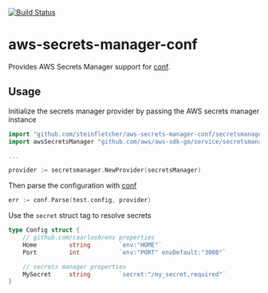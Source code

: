 [![Build Status](https://travis-ci.org/steinfletcher/aws-secrets-manager-conf.svg?branch=master)](https://travis-ci.org/steinfletcher/aws-secrets-manager-conf)

# aws-secrets-manager-conf

Provides AWS Secrets Manager support for [conf](https://github.com/steinfletcher/conf).

## Usage

Initialize the secrets manager provider by passing the AWS secrets manager instance

```go
import "github.com/steinfletcher/aws-secrets-manager-conf/secretsmanager"
import awsSecretsManager "github.com/aws/aws-sdk-go/service/secretsmanager"

...

provider := secretsmanager.NewProvider(secretsManager)
```

Then parse the configuration with [conf](https://github.com/steinfletcher/conf)

```go
err := conf.Parse(test.config, provider)
```

Use the `secret` struct tag to resolve secrets

```go
type Config struct {
	// github.com/caarlos0/env properties
	Home         string        `env:"HOME"`
	Port         int           `env:"PORT" envDefault:"3000"`

	// secrets manager properties
	MySecret     string        `secret:"/my_secret,required"`
}
```
